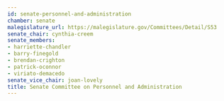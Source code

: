 ```yaml
---
id: senate-personnel-and-administration
chamber: senate
malegislature_url: https://malegislature.gov/Committees/Detail/S53
senate_chair: cynthia-creem
senate_members:
- harriette-chandler
- barry-finegold
- brendan-crighton
- patrick-oconnor
- viriato-demacedo
senate_vice_chair: joan-lovely
title: Senate Committee on Personnel and Administration
---
```

